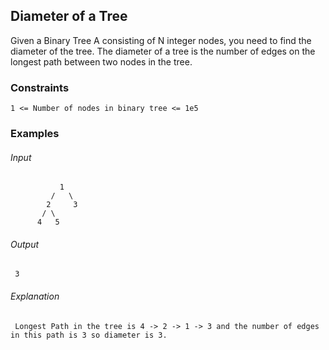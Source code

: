 ## Diameter of a Tree
Given a Binary Tree A consisting of N integer nodes, you need to find the diameter of the tree. The diameter of a tree is the number of edges on the longest path between two nodes in the tree.

### Constraints
```
1 <= Number of nodes in binary tree <= 1e5
```

### Examples
###### Input
```
           1
         /   \
        2     3
       / \
      4   5
```
###### Output
```
 3
```

###### Explanation 
```
 Longest Path in the tree is 4 -> 2 -> 1 -> 3 and the number of edges in this path is 3 so diameter is 3.
```
